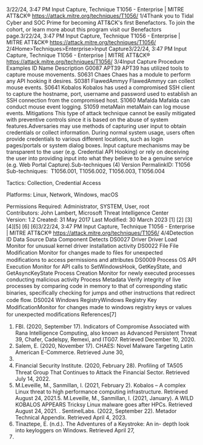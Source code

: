 3/22/24, 3:47 PM Input Capture, Technique T1056 - Enterprise | MITRE ATT&CK®
https://attack.mitre.org/techniques/T1056/ 1/4Thank you to Tidal Cyber and SOC Prime for becoming ATT&CK's ﬁrst Benefactors. To join the cohort, or learn more about this program visit our
Benefactors page.3/22/24, 3:47 PM Input Capture, Technique T1056 - Enterprise | MITRE ATT&CK®
https://attack.mitre.org/techniques/T1056/ 2/4Home>Techniques>Enterprise>Input Capture3/22/24, 3:47 PM Input Capture, Technique T1056 - Enterprise | MITRE ATT&CK®
https://attack.mitre.org/techniques/T1056/ 3/4Input Capture
Procedure Examples
ID Name Description
G0087 APT39 APT39 has utilized tools to capture mouse movements.
S0631 Chaes Chaes has a module to perform any API hooking it desires.
S0381 FlawedAmmyy FlawedAmmyy can collect mouse events.
S0641 Kobalos Kobalos has used a compromised SSH client to capture the hostname, port, username and password used
to establish an SSH connection from the compromised host.
S1060 Mafalda Mafalda can conduct mouse event logging.
S1059 metaMain metaMain can log mouse events.
Mitigations
This type of attack technique cannot be easily mitigated with preventive controls since it is based on the abuse of system features.Adversaries may use methods of capturing user input to obtain credentials or collect information. During normal system usage, users often
provide credentials to various different locations, such as login pages/portals or system dialog boxes. Input capture mechanisms may be
transparent to the user (e.g. Credential API Hooking) or rely on deceiving the user into providing input into what they believe to be a genuine
service (e.g. Web Portal Capture).Sub-techniques (4)
Version PermalinkID: T1056
Sub-techniques:  T1056.001, T1056.002, T1056.003, T1056.004

Tactics: Collection, Credential Access

Platforms: Linux, Network, Windows, macOS

Permissions Required: Administrator, SYSTEM, User, root
Contributors: John Lambert, Microsoft Threat Intelligence Center
Version: 1.2
Created: 31 May 2017
Last Modiﬁed: 30 March 2023
[1]
[2]
[3]
[4][5]
[6]
[6]3/22/24, 3:47 PM Input Capture, Technique T1056 - Enterprise | MITRE ATT&CK®
https://attack.mitre.org/techniques/T1056/ 4/4Detection
ID Data Source Data Component Detects
DS0027 Driver Driver Load Monitor for unusual kernel driver installation activity
DS0022 File File Modiﬁcation Monitor for changes made to ﬁles for unexpected modiﬁcations to access
permissions and attributes
DS0009 Process OS API Execution Monitor for API calls to SetWindowsHook, GetKeyState, and GetAsyncKeyState
Process Creation Monitor for newly executed processes conducting malicious activity
Process Metadata Verify integrity of live processes by comparing code in memory to that of
corresponding static binaries, speciﬁcally checking for jumps and other
instructions that redirect code ﬂow.
DS0024 Windows RegistryWindows Registry Key
ModiﬁcationMonitor for changes made to windows registry keys or values for unexpected
modiﬁcations
References[7]
1. FBI. (2020, September 17). Indicators of Compromise
Associated with Rana Intelligence Computing, also known as
Advanced Persistent Threat 39, Chafer, Cadelspy, Remexi, and
ITG07. Retrieved December 10, 2020.
2. Salem, E. (2020, November 17). CHAES: Novel Malware
Targeting Latin American E-Commerce. Retrieved June 30,
2021.
3. Financial Security Institute. (2020, February 28). Proﬁling of
TA505 Threat Group That Continues to Attack the Financial
Sector. Retrieved July 14, 2022.
4. M.Leveille, M., Sanmillan, I. (2021, February 2). Kobalos – A
complex Linux threat to high performance computing
infrastructure. Retrieved August 24, 2021.5. M.Leveille, M., Sanmillan, I. (2021, January). A WILD
KOBALOS APPEARS Tricksy Linux malware goes after HPCs.
Retrieved August 24, 2021.
. SentinelLabs. (2022, September 22). Metador Technical
Appendix. Retrieved April 4, 2023.
7. Tinaztepe, E. (n.d.). The Adventures of a Keystroke: An in-
depth look into keyloggers on Windows. Retrieved April 27,
2016.